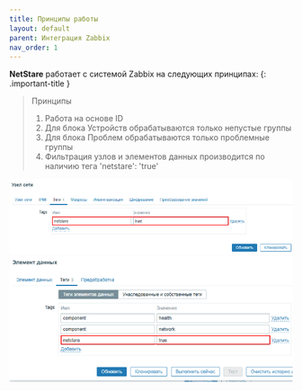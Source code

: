 ```yaml
---
title: Принципы работы
layout: default
parent: Интеграция Zabbix
nav_order: 1
---
```

**NetStare** работает с системой Zabbix на следующих принципах:
{: .important-title }
> Принципы
>
> 1. Работа на основе ID
> 2. Для блока Устройств обрабатываются только непустые группы
> 3. Для блока Проблем обрабатываются только проблемные группы
> 4. Фильтрация узлов и элементов данных производится по наличию тега 'netstare': 'true'

![screenshot](../images/host-tag.png)
![screenshot](../images/item-tag.png)
